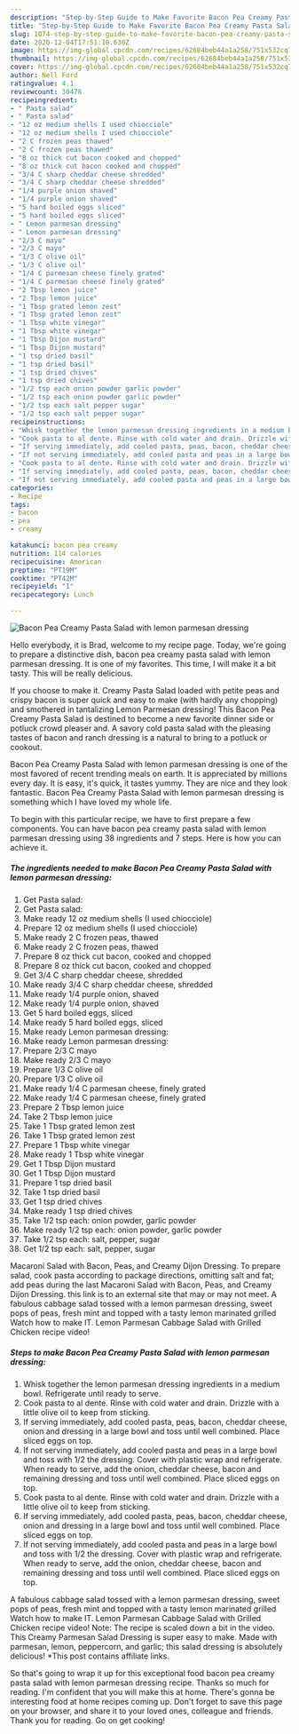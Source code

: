 ```yaml
---
description: "Step-by-Step Guide to Make Favorite Bacon Pea Creamy Pasta Salad with lemon parmesan dressing"
title: "Step-by-Step Guide to Make Favorite Bacon Pea Creamy Pasta Salad with lemon parmesan dressing"
slug: 1074-step-by-step-guide-to-make-favorite-bacon-pea-creamy-pasta-salad-with-lemon-parmesan-dressing
date: 2020-12-04T17:51:10.630Z
image: https://img-global.cpcdn.com/recipes/62684beb44a1a258/751x532cq70/bacon-pea-creamy-pasta-salad-with-lemon-parmesan-dressing-recipe-main-photo.jpg
thumbnail: https://img-global.cpcdn.com/recipes/62684beb44a1a258/751x532cq70/bacon-pea-creamy-pasta-salad-with-lemon-parmesan-dressing-recipe-main-photo.jpg
cover: https://img-global.cpcdn.com/recipes/62684beb44a1a258/751x532cq70/bacon-pea-creamy-pasta-salad-with-lemon-parmesan-dressing-recipe-main-photo.jpg
author: Nell Ford
ratingvalue: 4.1
reviewcount: 30478
recipeingredient:
- " Pasta salad"
- " Pasta salad"
- "12 oz medium shells I used chiocciole"
- "12 oz medium shells I used chiocciole"
- "2 C frozen peas thawed"
- "2 C frozen peas thawed"
- "8 oz thick cut bacon cooked and chopped"
- "8 oz thick cut bacon cooked and chopped"
- "3/4 C sharp cheddar cheese shredded"
- "3/4 C sharp cheddar cheese shredded"
- "1/4 purple onion shaved"
- "1/4 purple onion shaved"
- "5 hard boiled eggs sliced"
- "5 hard boiled eggs sliced"
- " Lemon parmesan dressing"
- " Lemon parmesan dressing"
- "2/3 C mayo"
- "2/3 C mayo"
- "1/3 C olive oil"
- "1/3 C olive oil"
- "1/4 C parmesan cheese finely grated"
- "1/4 C parmesan cheese finely grated"
- "2 Tbsp lemon juice"
- "2 Tbsp lemon juice"
- "1 Tbsp grated lemon zest"
- "1 Tbsp grated lemon zest"
- "1 Tbsp white vinegar"
- "1 Tbsp white vinegar"
- "1 Tbsp Dijon mustard"
- "1 Tbsp Dijon mustard"
- "1 tsp dried basil"
- "1 tsp dried basil"
- "1 tsp dried chives"
- "1 tsp dried chives"
- "1/2 tsp each onion powder garlic powder"
- "1/2 tsp each onion powder garlic powder"
- "1/2 tsp each salt pepper sugar"
- "1/2 tsp each salt pepper sugar"
recipeinstructions:
- "Whisk together the lemon parmesan dressing ingredients in a medium bowl. Refrigerate until ready to serve."
- "Cook pasta to al dente. Rinse with cold water and drain. Drizzle with a little olive oil to keep from sticking."
- "If serving immediately, add cooled pasta, peas, bacon, cheddar cheese, onion and dressing in a large bowl and toss until well combined. Place sliced eggs on top."
- "If not serving immediately, add cooled pasta and peas in a large bowl and toss with 1/2 the dressing. Cover with plastic wrap and refrigerate. When ready to serve, add the onion, cheddar cheese, bacon and remaining dressing and toss until well combined. Place sliced eggs on top."
- "Cook pasta to al dente. Rinse with cold water and drain. Drizzle with a little olive oil to keep from sticking."
- "If serving immediately, add cooled pasta, peas, bacon, cheddar cheese, onion and dressing in a large bowl and toss until well combined. Place sliced eggs on top."
- "If not serving immediately, add cooled pasta and peas in a large bowl and toss with 1/2 the dressing. Cover with plastic wrap and refrigerate. When ready to serve, add the onion, cheddar cheese, bacon and remaining dressing and toss until well combined. Place sliced eggs on top."
categories:
- Recipe
tags:
- bacon
- pea
- creamy

katakunci: bacon pea creamy 
nutrition: 114 calories
recipecuisine: American
preptime: "PT19M"
cooktime: "PT42M"
recipeyield: "1"
recipecategory: Lunch

---
```



![Bacon Pea Creamy Pasta Salad with lemon parmesan dressing](https://img-global.cpcdn.com/recipes/62684beb44a1a258/751x532cq70/bacon-pea-creamy-pasta-salad-with-lemon-parmesan-dressing-recipe-main-photo.jpg)

Hello everybody, it is Brad, welcome to my recipe page. Today, we're going to prepare a distinctive dish, bacon pea creamy pasta salad with lemon parmesan dressing. It is one of my favorites. This time, I will make it a bit tasty. This will be really delicious.

If you choose to make it. Creamy Pasta Salad loaded with petite peas and crispy bacon is super quick and easy to make (with hardly any chopping) and smothered in tantalizing Lemon Parmesan dressing! This Bacon Pea Creamy Pasta Salad is destined to become a new favorite dinner side or potluck crowd pleaser and. A savory cold pasta salad with the pleasing tastes of bacon and ranch dressing is a natural to bring to a potluck or cookout.

Bacon Pea Creamy Pasta Salad with lemon parmesan dressing is one of the most favored of recent trending meals on earth. It is appreciated by millions every day. It is easy, it's quick, it tastes yummy. They are nice and they look fantastic. Bacon Pea Creamy Pasta Salad with lemon parmesan dressing is something which I have loved my whole life.


To begin with this particular recipe, we have to first prepare a few components. You can have bacon pea creamy pasta salad with lemon parmesan dressing using 38 ingredients and 7 steps. Here is how you can achieve it.

<!--inarticleads1-->

##### The ingredients needed to make Bacon Pea Creamy Pasta Salad with lemon parmesan dressing:

1. Get  Pasta salad:
1. Get  Pasta salad:
1. Make ready 12 oz medium shells (I used chiocciole)
1. Prepare 12 oz medium shells (I used chiocciole)
1. Make ready 2 C frozen peas, thawed
1. Make ready 2 C frozen peas, thawed
1. Prepare 8 oz thick cut bacon, cooked and chopped
1. Prepare 8 oz thick cut bacon, cooked and chopped
1. Get 3/4 C sharp cheddar cheese, shredded
1. Make ready 3/4 C sharp cheddar cheese, shredded
1. Make ready 1/4 purple onion, shaved
1. Make ready 1/4 purple onion, shaved
1. Get 5 hard boiled eggs, sliced
1. Make ready 5 hard boiled eggs, sliced
1. Make ready  Lemon parmesan dressing:
1. Make ready  Lemon parmesan dressing:
1. Prepare 2/3 C mayo
1. Make ready 2/3 C mayo
1. Prepare 1/3 C olive oil
1. Prepare 1/3 C olive oil
1. Make ready 1/4 C parmesan cheese, finely grated
1. Make ready 1/4 C parmesan cheese, finely grated
1. Prepare 2 Tbsp lemon juice
1. Take 2 Tbsp lemon juice
1. Take 1 Tbsp grated lemon zest
1. Take 1 Tbsp grated lemon zest
1. Prepare 1 Tbsp white vinegar
1. Make ready 1 Tbsp white vinegar
1. Get 1 Tbsp Dijon mustard
1. Get 1 Tbsp Dijon mustard
1. Prepare 1 tsp dried basil
1. Take 1 tsp dried basil
1. Get 1 tsp dried chives
1. Make ready 1 tsp dried chives
1. Take 1/2 tsp each: onion powder, garlic powder
1. Make ready 1/2 tsp each: onion powder, garlic powder
1. Take 1/2 tsp each: salt, pepper, sugar
1. Get 1/2 tsp each: salt, pepper, sugar


Macaroni Salad with Bacon, Peas, and Creamy Dijon Dressing. To prepare salad, cook pasta according to package directions, omitting salt and fat; add peas during the last Macaroni Salad with Bacon, Peas, and Creamy Dijon Dressing. this link is to an external site that may or may not meet. A fabulous cabbage salad tossed with a lemon parmesan dressing, sweet pops of peas, fresh mint and topped with a tasty lemon marinated grilled Watch how to make IT. Lemon Parmesan Cabbage Salad with Grilled Chicken recipe video! 

<!--inarticleads2-->

##### Steps to make Bacon Pea Creamy Pasta Salad with lemon parmesan dressing:

1. Whisk together the lemon parmesan dressing ingredients in a medium bowl. Refrigerate until ready to serve.
1. Cook pasta to al dente. Rinse with cold water and drain. Drizzle with a little olive oil to keep from sticking.
1. If serving immediately, add cooled pasta, peas, bacon, cheddar cheese, onion and dressing in a large bowl and toss until well combined. Place sliced eggs on top.
1. If not serving immediately, add cooled pasta and peas in a large bowl and toss with 1/2 the dressing. Cover with plastic wrap and refrigerate. When ready to serve, add the onion, cheddar cheese, bacon and remaining dressing and toss until well combined. Place sliced eggs on top.
1. Cook pasta to al dente. Rinse with cold water and drain. Drizzle with a little olive oil to keep from sticking.
1. If serving immediately, add cooled pasta, peas, bacon, cheddar cheese, onion and dressing in a large bowl and toss until well combined. Place sliced eggs on top.
1. If not serving immediately, add cooled pasta and peas in a large bowl and toss with 1/2 the dressing. Cover with plastic wrap and refrigerate. When ready to serve, add the onion, cheddar cheese, bacon and remaining dressing and toss until well combined. Place sliced eggs on top.


A fabulous cabbage salad tossed with a lemon parmesan dressing, sweet pops of peas, fresh mint and topped with a tasty lemon marinated grilled Watch how to make IT. Lemon Parmesan Cabbage Salad with Grilled Chicken recipe video! Note: The recipe is scaled down a bit in the video. This Creamy Parmesan Salad Dressing is super easy to make. Made with parmesan, lemon, peppercorn, and garlic; this salad dressing is absolutely delicious! *This post contains affiliate links. 

So that's going to wrap it up for this exceptional food bacon pea creamy pasta salad with lemon parmesan dressing recipe. Thanks so much for reading. I'm confident that you will make this at home. There's gonna be interesting food at home recipes coming up. Don't forget to save this page on your browser, and share it to your loved ones, colleague and friends. Thank you for reading. Go on get cooking!
